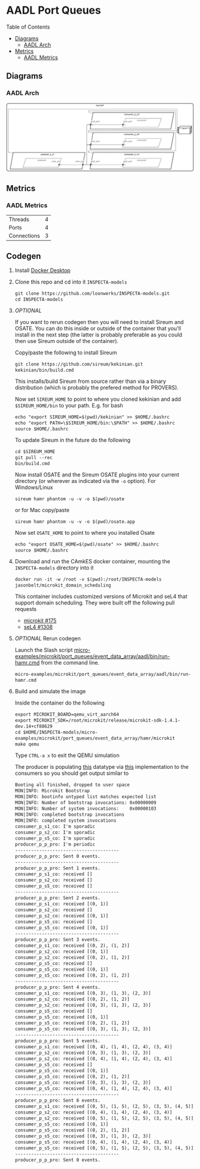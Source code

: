 # AADL Port Queues

 Table of Contents
  * [Diagrams](#diagrams)
    * [AADL Arch](#aadl-arch)
  * [Metrics](#metrics)
    * [AADL Metrics](#aadl-metrics)

## Diagrams
### AADL Arch
![AADL Arch](aadl/diagrams/arch.svg)

## Metrics
### AADL Metrics
| | |
|--|--|
|Threads|4|
|Ports|4|
|Connections|3|



## Codegen

1. Install [Docker Desktop](https://www.docker.com/products/docker-desktop/)

1. Clone this repo and cd into it ``INSPECTA-models``

   ```
   git clone https://github.com/loonwerks/INSPECTA-models.git
   cd INSPECTA-models
   ```

1. *OPTIONAL*

    If you want to rerun codegen then you will need to install Sireum
    and OSATE.  You can do this inside or outside of the container that you'll install in the next step (the latter is probably preferable as you could then use Sireum outside of the container).

    Copy/paste the following to install Sireum
    ```
    git clone https://github.com/sireum/kekinian.git
    kekinian/bin/build.cmd
    ```

    This installs/build Sireum from source rather than via a binary distribution (which is probably the prefered method for PROVERS).  

    Now set ``SIREUM_HOME`` to point to where you cloned kekinian and add ``$SIREUM_HOME/bin`` to your path.  E.g. for bash

    ```
    echo "export SIREUM_HOME=$(pwd)/kekinian" >> $HOME/.bashrc
    echo "export PATH=\$SIREUM_HOME/bin:\$PATH" >> $HOME/.bashrc
    source $HOME/.bashrc
    ```

    To update Sireum in the future do the following
    ```
    cd $SIREUM_HOME
    git pull --rec
    bin/build.cmd
    ```


    Now install OSATE and the Sireum OSATE plugins into your current directory (or wherever as indicated via the ``-o`` option).  For Windows/Linux 

    ```
    sireum hamr phantom -u -v -o $(pwd)/osate
    ```

    or for Mac copy/paste
    ```
    sireum hamr phantom -u -v -o $(pwd)/osate.app
    ```

    Now set ``OSATE_HOME`` to point to where you installed Osate

    ```
    echo "export OSATE_HOME=$(pwd)/osate" >> $HOME/.bashrc
    source $HOME/.bashrc
    ```

1. Download and run the CAmkES docker container, mounting the ``INSPECTA-models`` directory into it

   ```
   docker run -it -w /root -v $(pwd):/root/INSPECTA-models jasonbelt/microkit_domain_scheduling
   ```

   This container includes customized versions of Microkit and seL4 that support domain scheduling.  They were built off the following pull requests

   - [microkit #175](https://github.com/seL4/microkit/pull/175)
   - [seL4 #1308](https://github.com/seL4/seL4/pull/1308)

1. *OPTIONAL* Rerun codegen
   
    Launch the Slash script [micro-examples/microkit/port_queues/event_data_array/aadl/bin/run-hamr.cmd](aadl/bin/run-hamr.cmd) from the command line.  

   ```
   micro-examples/microkit/port_queues/event_data_array/aadl/bin/run-hamr.cmd
   ```

1. Build and simulate the image

    Inside the container do the following

    ```
    export MICROKIT_BOARD=qemu_virt_aarch64
    export MICROKIT_SDK=/root/microkit/release/microkit-sdk-1.4.1-dev.14+cf88629
    cd $HOME/INSPECTA-models/micro-examples/microkit/port_queues/event_data_array/hamr/microkit
    make qemu
    ```

    Type ``CTRL-a x`` to exit the QEMU simulation

    The producer is populating [this](aadl/event_data_port_queues.aadl#L17-L23) datatype via [this](hamr/microkit/components/producer_p_p_producer/src/producer_p_p_producer_user.c#L12-L29) implementation to the consumers so you should get output similar to

    ```
    Booting all finished, dropped to user space
    MON|INFO: Microkit Bootstrap
    MON|INFO: bootinfo untyped list matches expected list
    MON|INFO: Number of bootstrap invocations: 0x00000009
    MON|INFO: Number of system invocations:    0x00000103
    MON|INFO: completed bootstrap invocations
    MON|INFO: completed system invocations
    consumer_p_s1_co: I'm sporadic
    consumer_p_s2_co: I'm sporadic
    consumer_p_s5_co: I'm sporadic
    producer_p_p_pro: I'm periodic
    ---------------------------------------
    producer_p_p_pro: Sent 0 events.
    ---------------------------------------
    producer_p_p_pro: Sent 1 events.
    consumer_p_s1_co: received []
    consumer_p_s2_co: received []
    consumer_p_s5_co: received []
    ---------------------------------------
    producer_p_p_pro: Sent 2 events.
    consumer_p_s1_co: received [(0, 1)]
    consumer_p_s2_co: received []
    consumer_p_s2_co: received [(0, 1)]
    consumer_p_s5_co: received []
    consumer_p_s5_co: received [(0, 1)]
    ---------------------------------------
    producer_p_p_pro: Sent 3 events.
    consumer_p_s1_co: received [(0, 2), (1, 2)]
    consumer_p_s2_co: received [(0, 1)]
    consumer_p_s2_co: received [(0, 2), (1, 2)]
    consumer_p_s5_co: received []
    consumer_p_s5_co: received [(0, 1)]
    consumer_p_s5_co: received [(0, 2), (1, 2)]
    ---------------------------------------
    producer_p_p_pro: Sent 4 events.
    consumer_p_s1_co: received [(0, 3), (1, 3), (2, 3)]
    consumer_p_s2_co: received [(0, 2), (1, 2)]
    consumer_p_s2_co: received [(0, 3), (1, 3), (2, 3)]
    consumer_p_s5_co: received []
    consumer_p_s5_co: received [(0, 1)]
    consumer_p_s5_co: received [(0, 2), (1, 2)]
    consumer_p_s5_co: received [(0, 3), (1, 3), (2, 3)]
    ---------------------------------------
    producer_p_p_pro: Sent 5 events.
    consumer_p_s1_co: received [(0, 4), (1, 4), (2, 4), (3, 4)]
    consumer_p_s2_co: received [(0, 3), (1, 3), (2, 3)]
    consumer_p_s2_co: received [(0, 4), (1, 4), (2, 4), (3, 4)]
    consumer_p_s5_co: received []
    consumer_p_s5_co: received [(0, 1)]
    consumer_p_s5_co: received [(0, 2), (1, 2)]
    consumer_p_s5_co: received [(0, 3), (1, 3), (2, 3)]
    consumer_p_s5_co: received [(0, 4), (1, 4), (2, 4), (3, 4)]
    ---------------------------------------
    producer_p_p_pro: Sent 6 events.
    consumer_p_s1_co: received [(0, 5), (1, 5), (2, 5), (3, 5), (4, 5)]
    consumer_p_s2_co: received [(0, 4), (1, 4), (2, 4), (3, 4)]
    consumer_p_s2_co: received [(0, 5), (1, 5), (2, 5), (3, 5), (4, 5)]
    consumer_p_s5_co: received [(0, 1)]
    consumer_p_s5_co: received [(0, 2), (1, 2)]
    consumer_p_s5_co: received [(0, 3), (1, 3), (2, 3)]
    consumer_p_s5_co: received [(0, 4), (1, 4), (2, 4), (3, 4)]
    consumer_p_s5_co: received [(0, 5), (1, 5), (2, 5), (3, 5), (4, 5)]
    ---------------------------------------
    producer_p_p_pro: Sent 0 events.
    ```